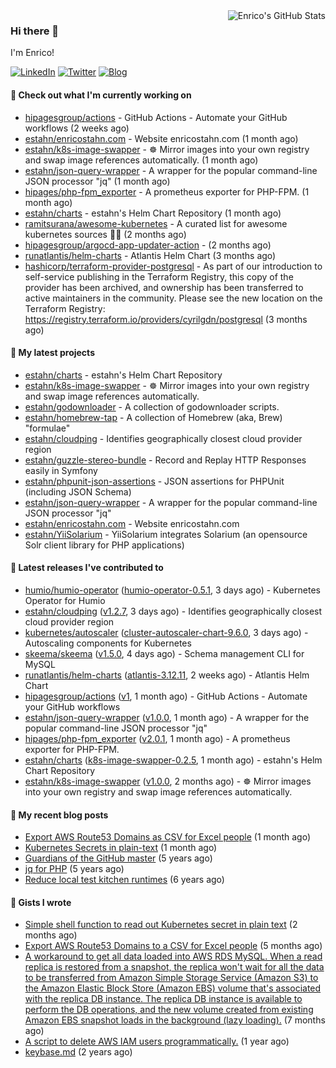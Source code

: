 <img alt="Enrico's GitHub Stats" align="right" src="https://github-readme-stats.vercel.app/api?username=estahn&show_icons=true&theme=default&hide_title=true" />

### Hi there 👋

I'm Enrico!

<a href="https://linkedin.com/in/enricostahn"><img src="https://img.shields.io/badge/LinkedIn--_.svg?style=social&logo=linkedin" alt="LinkedIn"></a>
<a href="http://twitter.com/estahn"><img src="https://img.shields.io/badge/Twitter--_.svg?style=social&logo=twitter" alt="Twitter"></a>
<a href="https://enricotahn.com"><img src="https://img.shields.io/badge/Blog--_.svg?style=social&logo=blog" alt="Blog"></a>

#### 👷 Check out what I'm currently working on

- [hipagesgroup/actions](https://github.com/hipagesgroup/actions) - GitHub Actions - Automate your GitHub workflows (2 weeks ago)
- [estahn/enricostahn.com](https://github.com/estahn/enricostahn.com) - Website enricostahn.com (1 month ago)
- [estahn/k8s-image-swapper](https://github.com/estahn/k8s-image-swapper) - :wheel_of_dharma: Mirror images into your own registry and swap image references automatically. (1 month ago)
- [estahn/json-query-wrapper](https://github.com/estahn/json-query-wrapper) - A wrapper for the popular command-line JSON processor &#34;jq&#34; (1 month ago)
- [hipages/php-fpm_exporter](https://github.com/hipages/php-fpm_exporter) - A prometheus exporter for PHP-FPM. (1 month ago)
- [estahn/charts](https://github.com/estahn/charts) - estahn&#39;s Helm Chart Repository (1 month ago)
- [ramitsurana/awesome-kubernetes](https://github.com/ramitsurana/awesome-kubernetes) - A curated list for awesome kubernetes sources :ship::tada: (2 months ago)
- [hipagesgroup/argocd-app-updater-action](https://github.com/hipagesgroup/argocd-app-updater-action) -  (2 months ago)
- [runatlantis/helm-charts](https://github.com/runatlantis/helm-charts) - Atlantis Helm Chart (3 months ago)
- [hashicorp/terraform-provider-postgresql](https://github.com/hashicorp/terraform-provider-postgresql) - As part of our introduction to self-service publishing in the Terraform Registry, this copy of the provider has been archived, and ownership has been transferred to active maintainers in the community. Please see the new location on the Terraform Registry: https://registry.terraform.io/providers/cyrilgdn/postgresql (3 months ago)

#### 🌱 My latest projects

- [estahn/charts](https://github.com/estahn/charts) - estahn&#39;s Helm Chart Repository
- [estahn/k8s-image-swapper](https://github.com/estahn/k8s-image-swapper) - :wheel_of_dharma: Mirror images into your own registry and swap image references automatically.
- [estahn/godownloader](https://github.com/estahn/godownloader) - A collection of godownloader scripts.
- [estahn/homebrew-tap](https://github.com/estahn/homebrew-tap) - A collection of Homebrew (aka, Brew) &#34;formulae&#34;
- [estahn/cloudping](https://github.com/estahn/cloudping) - Identifies geographically closest cloud provider region
- [estahn/guzzle-stereo-bundle](https://github.com/estahn/guzzle-stereo-bundle) - Record and Replay HTTP Responses easily in Symfony
- [estahn/phpunit-json-assertions](https://github.com/estahn/phpunit-json-assertions) - JSON assertions for PHPUnit (including JSON Schema)
- [estahn/json-query-wrapper](https://github.com/estahn/json-query-wrapper) - A wrapper for the popular command-line JSON processor &#34;jq&#34;
- [estahn/enricostahn.com](https://github.com/estahn/enricostahn.com) - Website enricostahn.com
- [estahn/YiiSolarium](https://github.com/estahn/YiiSolarium) - YiiSolarium integrates Solarium (an opensource Solr client library for PHP applications)

#### 🔭 Latest releases I've contributed to

- [humio/humio-operator](https://github.com/humio/humio-operator) ([humio-operator-0.5.1](https://github.com/humio/humio-operator/releases/tag/humio-operator-0.5.1), 3 days ago) - Kubernetes Operator for Humio
- [estahn/cloudping](https://github.com/estahn/cloudping) ([v1.2.7](https://github.com/estahn/cloudping/releases/tag/v1.2.7), 3 days ago) - Identifies geographically closest cloud provider region
- [kubernetes/autoscaler](https://github.com/kubernetes/autoscaler) ([cluster-autoscaler-chart-9.6.0](https://github.com/kubernetes/autoscaler/releases/tag/cluster-autoscaler-chart-9.6.0), 3 days ago) - Autoscaling components for Kubernetes
- [skeema/skeema](https://github.com/skeema/skeema) ([v1.5.0](https://github.com/skeema/skeema/releases/tag/v1.5.0), 4 days ago) - Schema management CLI for MySQL
- [runatlantis/helm-charts](https://github.com/runatlantis/helm-charts) ([atlantis-3.12.11](https://github.com/runatlantis/helm-charts/releases/tag/atlantis-3.12.11), 2 weeks ago) - Atlantis Helm Chart
- [hipagesgroup/actions](https://github.com/hipagesgroup/actions) ([v1](https://github.com/hipagesgroup/actions/releases/tag/v1), 1 month ago) - GitHub Actions - Automate your GitHub workflows
- [estahn/json-query-wrapper](https://github.com/estahn/json-query-wrapper) ([v1.0.0](https://github.com/estahn/json-query-wrapper/releases/tag/v1.0.0), 1 month ago) - A wrapper for the popular command-line JSON processor &#34;jq&#34;
- [hipages/php-fpm_exporter](https://github.com/hipages/php-fpm_exporter) ([v2.0.1](https://github.com/hipages/php-fpm_exporter/releases/tag/v2.0.1), 1 month ago) - A prometheus exporter for PHP-FPM.
- [estahn/charts](https://github.com/estahn/charts) ([k8s-image-swapper-0.2.5](https://github.com/estahn/charts/releases/tag/k8s-image-swapper-0.2.5), 1 month ago) - estahn&#39;s Helm Chart Repository
- [estahn/k8s-image-swapper](https://github.com/estahn/k8s-image-swapper) ([v1.0.0](https://github.com/estahn/k8s-image-swapper/releases/tag/v1.0.0), 2 months ago) - :wheel_of_dharma: Mirror images into your own registry and swap image references automatically.

#### 📜 My recent blog posts

- [Export AWS Route53 Domains as CSV for Excel people](https://enricostahn.com/post/export-route53-domains-to-csv/) (1 month ago)
- [Kubernetes Secrets in plain-text](https://enricostahn.com/post/kubernetes-secrets-in-plaintext/) (1 month ago)
- [Guardians of the GitHub master](https://enricostahn.com/post/2016-03-27-guardians-of-the-github-master/) (5 years ago)
- [jq for PHP](https://enricostahn.com/post/2016-03-05-jq-for-php/) (5 years ago)
- [Reduce local test kitchen runtimes](https://enricostahn.com/post/2015-03-17-reduce-local-test-kitchen-runtimes/) (6 years ago)

#### 📓 Gists I wrote

- [Simple shell function to read out Kubernetes secret in plain text](https://gist.github.com/6b8cfac387ffacc8738cbe2ffb675932) (2 months ago)
- [Export AWS Route53 Domains to a CSV for Excel people](https://gist.github.com/33ee9f0ecede6416a168489a7a24ee24) (5 months ago)
- [A workaround to get all data loaded into AWS RDS MySQL. When a read replica is restored from a snapshot, the replica won&#39;t wait for all the data to be transferred from Amazon Simple Storage Service (Amazon S3) to the Amazon Elastic Block Store (Amazon EBS) volume that&#39;s associated with the replica DB instance. The replica DB instance is available to perform the DB operations, and the new volume created from existing Amazon EBS snapshot loads in the background (lazy loading).](https://gist.github.com/8f829cec789ebe5800e99d2dc83ead1b) (7 months ago)
- [A script to delete AWS IAM users programmatically.](https://gist.github.com/b93d19f117a1b0cca90bc4567770c042) (1 year ago)
- [keybase.md](https://gist.github.com/0cdc98675842cd56b573eb431a6bf961) (2 years ago)
